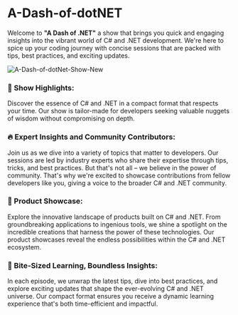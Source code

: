 # A-Dash-of-dotNET

Welcome to **"A Dash of .NET"** a show that brings you quick and engaging insights into the vibrant world of C# and .NET development. We're here to spice up your coding journey with concise sessions that are packed with tips, best practices, and exciting updates.

![A-Dash-of-dotNet-Show-New](https://github.com/codewithsimon/A-Dash-of-dotNET/assets/68376360/07d5d374-577d-4c4d-a30a-649d85ebb832)


### 🚀 Show Highlights:

Discover the essence of C# and .NET in a compact format that respects your time. Our show is tailor-made for developers seeking valuable nuggets of wisdom without compromising on depth.

### 🔥 Expert Insights and Community Contributors:

Join us as we dive into a variety of topics that matter to developers. Our sessions are led by industry experts who share their expertise through tips, tricks, and best practices. But that's not all – we believe in the power of community. That's why we're excited to showcase contributions from fellow developers like you, giving a voice to the broader C# and .NET community.

### 🌟 Product Showcase:

Explore the innovative landscape of products built on C# and .NET. From groundbreaking applications to ingenious tools, we shine a spotlight on the incredible creations that harness the power of these technologies. Our product showcases reveal the endless possibilities within the C# and .NET ecosystem.

### 🎯 Bite-Sized Learning, Boundless Insights:

In each episode, we unwrap the latest tips, dive into best practices, and explore exciting updates that shape the ever-evolving C# and .NET universe. Our compact format ensures you receive a dynamic learning experience that's both time-efficient and impactful.


